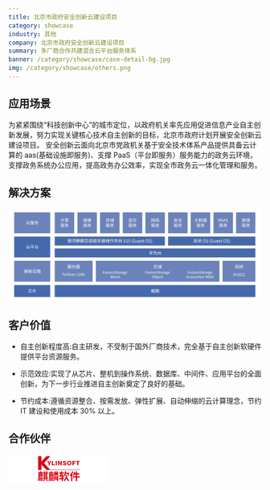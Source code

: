 ```yaml
---
title: 北京市政府安全创新云建设项目
category: showcase
industry: 其他
company: 北京市政府安全创新云建设项目
summary: 多厂商合作共建混合云平台服务体系
banner: /category/showcase/case-detail-bg.jpg
img: /category/showcase/others.png
---
```





## 应用场景

为紧紧围绕“科技创新中心”的城市定位，以政府机关率先应用促进信息产业自主创新发展，努力实现关键核心技术自主创新的目标，北京市政府计划开展安全创新云建设项目。
安全创新云面向北京市党政机关基于安全技术体系产品提供具备云计算的 aas(基础设施即服务)、支撑 PaaS（平台即服务）服务能力的政务云环境，支撑政务系统办公应用，提高政务办公效率，实现全市政务云一体化管理和服务。



## 解决方案




<img src="./xh.png" width="1000" >



## 客户价值

- 自主创新程度高:自主研发，不受制于国外厂商技术，完全基于自主创新软硬件提供平台资源服务。

- 示范效应:实现了从芯片、整机到操作系统、数据库、中间件、应用平台的全面创新，为下一步行业推进自主创新奠定了良好的基础。

- 节约成本:遵循资源整合、按需发放、弹性扩展、自动伸缩的云计算理念，节约 IT 建设和使用成本 30% 以上。

## 合作伙伴

<img src="./2.png" width="200" >
